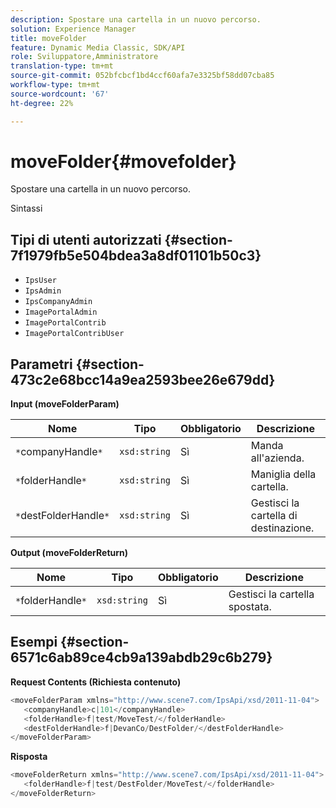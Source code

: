 ```yaml
---
description: Spostare una cartella in un nuovo percorso.
solution: Experience Manager
title: moveFolder
feature: Dynamic Media Classic, SDK/API
role: Sviluppatore,Amministratore
translation-type: tm+mt
source-git-commit: 052bfcbcf1bd4ccf60afa7e3325bf58dd07cba85
workflow-type: tm+mt
source-wordcount: '67'
ht-degree: 22%

---
```



# moveFolder{#movefolder}

Spostare una cartella in un nuovo percorso.

Sintassi

## Tipi di utenti autorizzati {#section-7f1979fb5e504bdea3a8df01101b50c3}

* `IpsUser`
* `IpsAdmin`
* `IpsCompanyAdmin`
* `ImagePortalAdmin`
* `ImagePortalContrib`
* `ImagePortalContribUser`

## Parametri {#section-473c2e68bcc14a9ea2593bee26e679dd}

**Input (moveFolderParam)**

| Nome | Tipo | Obbligatorio | Descrizione |
|---|---|---|---|
| `*`companyHandle`*` | `xsd:string` | Sì | Manda all&#39;azienda. |
| `*`folderHandle`*` | `xsd:string` | Sì | Maniglia della cartella. |
| `*`destFolderHandle`*` | `xsd:string` | Sì | Gestisci la cartella di destinazione. |

**Output (moveFolderReturn)**

| Nome | Tipo | Obbligatorio | Descrizione |
|---|---|---|---|
| `*`folderHandle`*` | `xsd:string` | Sì | Gestisci la cartella spostata. |

## Esempi {#section-6571c6ab89ce4cb9a139abdb29c6b279}

**Request Contents (Richiesta contenuto)**

```java
<moveFolderParam xmlns="http://www.scene7.com/IpsApi/xsd/2011-11-04">
   <companyHandle>c|101</companyHandle>
   <folderHandle>f|test/MoveTest/</folderHandle>
   <destFolderHandle>f|DevanCo/DestFolder/</destFolderHandle>
</moveFolderParam>
```

**Risposta**

```java
<moveFolderReturn xmlns="http://www.scene7.com/IpsApi/xsd/2011-11-04">
   <folderHandle>f|test/DestFolder/MoveTest/</folderHandle>
</moveFolderReturn>
```

